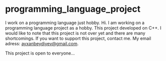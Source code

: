 # programming_language_project
I work on a programming language just hobby.
Hi. I am working on a programming language project as a hobby.
This project developed on C++.
I would like to note that this project is not over yet and there are many shortcomings.
If you want to support this project, contact me.
My email adress: ayxanbeydiyev@gmail.com.

This project is open to everyone...
